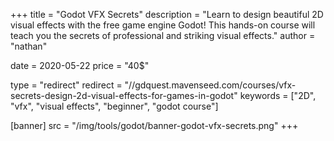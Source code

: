 +++
title = "Godot VFX Secrets"
description = "Learn to design beautiful 2D visual effects with the free game engine Godot! This hands-on course will teach you the secrets of professional and striking visual effects."
author = "nathan"

date = 2020-05-22
price = "40$"

type = "redirect"
redirect = "//gdquest.mavenseed.com/courses/vfx-secrets-design-2d-visual-effects-for-games-in-godot"
keywords = ["2D", "vfx", "visual effects", "beginner", "godot course"]

[banner]
src = "/img/tools/godot/banner-godot-vfx-secrets.png"
+++
